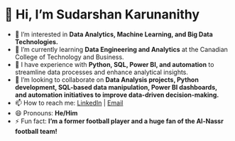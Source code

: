 # 👋 Hi, I’m Sudarshan Karunanithy
- 👀 I’m interested in **Data Analytics, Machine Learning, and Big Data Technologies.**
- 🌱 I’m currently learning **Data Engineering and Analytics** at the Canadian College of Technology and Business.
- 💼 I have experience with **Python, SQL, Power BI, and automation** to streamline data processes and enhance analytical insights.
- 💞️ I’m looking to collaborate on **Data Analysis projects, Python development, SQL-based data manipulation, Power BI dashboards, and automation initiatives to improve data-driven decision-making.**
- 📫 How to reach me: [LinkedIn](https://www.linkedin.com/sudarshankarunanithy/) | [Email](sudarshankarunanithy7@gmail.com)
- 😄 Pronouns: **He/Him**
- ⚡ Fun fact: **I’m a former football player and a huge fan of the Al-Nassr football team!**

<!---
Sudarshankarunanithy/Sudarshankarunanithy is a ✨ special ✨ repository because its `README.md` (this file) appears on your GitHub profile.
You can click the Preview link to take a look at your changes.
--->
